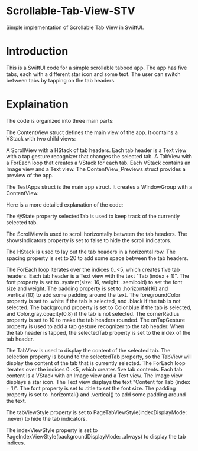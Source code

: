 # Scrollable-Tab-View-STV
Simple implementation of Scrollable Tab View in SwiftUI.

# Introduction

This is a SwiftUI code for a simple scrollable tabbed app. The app has five tabs, each with a different star icon and some text. The user can switch between tabs by tapping on the tab headers.

# Explaination

The code is organized into three main parts:

The ContentView struct defines the main view of the app. It contains a VStack with two child views:

A ScrollView with a HStack of tab headers. Each tab header is a Text view with a tap gesture recognizer that changes the selected tab.
A TabView with a ForEach loop that creates a VStack for each tab. Each VStack contains an Image view and a Text view.
The ContentView_Previews struct provides a preview of the app.

The TestApps struct is the main app struct. It creates a WindowGroup with a ContentView.

Here is a more detailed explanation of the code:

The @State property selectedTab is used to keep track of the currently selected tab.

The ScrollView is used to scroll horizontally between the tab headers. The showsIndicators property is set to false to hide the scroll indicators.

The HStack is used to lay out the tab headers in a horizontal row. The spacing property is set to 20 to add some space between the tab headers.

The ForEach loop iterates over the indices 0..<5, which creates five tab headers. Each tab header is a Text view with the text "Tab (index + 1)". The font property is set to .system(size: 16, weight: .semibold) to set the font size and weight. The padding property is set to .horizontal(16) and .vertical(10) to add some padding around the text. The foregroundColor property is set to .white if the tab is selected, and .black if the tab is not selected. The background property is set to Color.blue if the tab is selected, and Color.gray.opacity(0.8) if the tab is not selected. The cornerRadius property is set to 10 to make the tab headers rounded. The onTapGesture property is used to add a tap gesture recognizer to the tab header. When the tab header is tapped, the selectedTab property is set to the index of the tab header.

The TabView is used to display the content of the selected tab. The selection property is bound to the selectedTab property, so the TabView will display the content of the tab that is currently selected. The ForEach loop iterates over the indices 0..<5, which creates five tab contents. Each tab content is a VStack with an Image view and a Text view. The Image view displays a star icon. The Text view displays the text "Content for Tab (index + 1)". The font property is set to .title to set the font size. The padding property is set to .horizontal() and .vertical() to add some padding around the text.

The tabViewStyle property is set to PageTabViewStyle(indexDisplayMode: .never) to hide the tab indicators.

The indexViewStyle property is set to PageIndexViewStyle(backgroundDisplayMode: .always) to display the tab indices.

